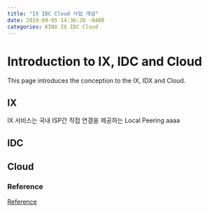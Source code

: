 ```yaml
---
title: "IX IDC Cloud 사업 개념"
date: 2019-09-05 14:36:28 -0400
categories: KINX IX IDC Cloud
---
```


# Introduction to IX, IDC and Cloud

This page introduces the conception to the IX, IDX and Cloud.

## IX

IX 서비스는 국내 ISP간 직접 연결을 제공하는 Local Peering 
aaaa

## IDC

## Cloud

### Reference
[Reference](https://www.zdnet.co.kr/view/?no=20170920014654)
